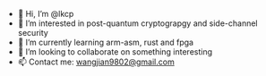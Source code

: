 - 👋 Hi, I’m @lkcp
- 👀 I’m interested in post-quantum cryptograpgy and side-channel security
- 🌱 I’m currently learning arm-asm, rust and fpga
- 💞️ I’m looking to collaborate on something interesting
- 📫 Contact me: wangjian9802@gmail.com

<!---
lkcp/lkcp is a ✨ special ✨ repository because its `README.md` (this file) appears on your GitHub profile.
You can click the Preview link to take a look at your changes.
--->
